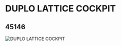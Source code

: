 # DUPLO LATTICE COCKPIT
## 45146
![DUPLO LATTICE COCKPIT](https://lc-www-live-s.legocdn.com/media/bricks/5/2/4189250.jpg)